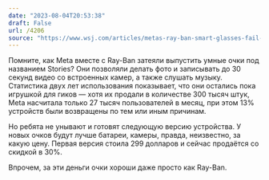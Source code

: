 ```yaml
---
date: "2023-08-04T20:53:38"
draft: False
url: /4206
source: "https://www.wsj.com/articles/metas-ray-ban-smart-glasses-fail-to-catch-on-31f6ba4e?utm_source=substack&utm_medium=email"
---
```


Помните, как Meta вместе с Ray-Ban затеяли выпустить умные очки под названием Stories? Они позволяли делать фото и записывать до 30 секунд видео со встроенных камер, а также слушать музыку. Статистика двух лет использования показывает, что они остались пока игрушкой для гиков — хотя их продали в количестве 300 тысяч штук, Meta насчитала только 27 тысяч пользователей в месяц, при этом 13% устройств были возвращены по тем или иным причинам.

Но ребята не унывают и готовят следующую версию устройства. У новых очков будут лучше батареи, камеры, правда, неизвестно, за какую цену. Первая версия стоила 299 долларов и сейчас продаётся со скидкой в 30%.

Впрочем, за эти деньги очки хороши даже просто как Ray-Ban.
